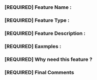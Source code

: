 <!-- DO NOT DELETE 
validate_template=true
template_path=.github/ISSUE_TEMPLATE/feature_request.md
-->


### [REQUIRED] Feature Name : 




### [REQUIRED] Feature Type : 
<!-- Backend ?, Frontend ? -->



### [REQUIRED] Feature Description : 



### [REQUIRED] Eaxmples : 




### [REQUIRED] Why need this feature ? 





### [REQUIRED] Final Comments
